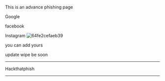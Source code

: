 This is an advance phishing page 

Google 

facebook

Instagram 
![64fe2cefaeb39](https://github.com/Claysecure24/Hackthtphish/assets/166056026/93f169b6-4506-4711-8a08-7930b9075b1a)

you can add yours


update wipe be soon

__________________
Hackthatphish
__________________



